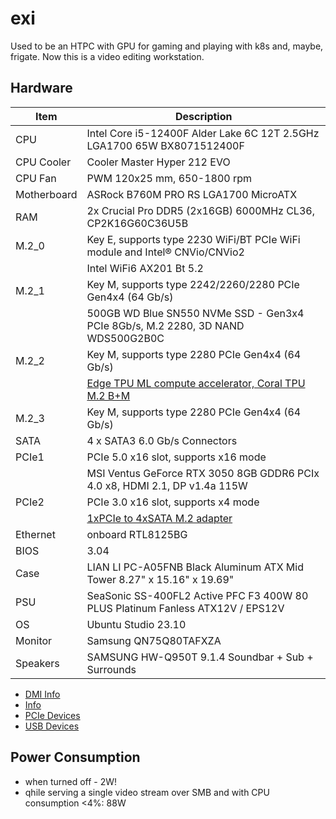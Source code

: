 # exi

Used to be an HTPC with GPU for gaming and playing with k8s and, maybe, frigate.
Now this is a video editing workstation.

## Hardware

Item|Description
----|----------
CPU|Intel Core i5-12400F Alder Lake 6C 12T 2.5GHz LGA1700 65W BX8071512400F
CPU Cooler|Cooler Master Hyper 212 EVO
CPU Fan|PWM 120x25 mm, 650-1800 rpm
Motherboard|ASRock B760M PRO RS LGA1700 MicroATX
RAM|2x Crucial Pro DDR5 (2x16GB) 6000MHz CL36, CP2K16G60C36U5B
M.2_0|Key E, supports type 2230 WiFi/BT PCIe WiFi module and Intel® CNVio/CNVio2
&nbsp;|Intel WiFi6 AX201 Bt 5.2
M.2_1|Key M, supports type 2242/2260/2280 PCIe Gen4x4 (64 Gb/s)
&nbsp;|500GB WD Blue SN550 NVMe SSD - Gen3x4 PCIe 8Gb/s, M.2 2280, 3D NAND WDS500G2B0C
M.2_2|Key M, supports type 2280 PCIe Gen4x4 (64 Gb/s)
&nbsp;|[Edge TPU ML compute accelerator, Coral TPU M.2 B+M](../coral.html)
M.2_3|Key M, supports type 2280 PCIe Gen4x4 (64 Gb/s)
SATA|4 x SATA3 6.0 Gb/s Connectors
PCIe1|PCIe 5.0 x16 slot, supports x16 mode
&nbsp;|MSI Ventus GeForce RTX 3050 8GB GDDR6 PCIx 4.0 x8, HDMI 2.1, DP v1.4a 115W
PCIe2|PCIe 3.0 x16 slot, supports x4 mode
&nbsp;|[1xPCIe to 4xSATA M.2 adapter](../1xPCIe-4xSATA-M.2.html)
Ethernet|onboard RTL8125BG
BIOS|3.04
Case|LIAN LI PC-A05FNB Black Aluminum ATX Mid Tower 8.27" x 15.16" x 19.69"
PSU|SeaSonic SS-400FL2 Active PFC F3 400W 80 PLUS Platinum Fanless ATX12V / EPS12V
OS|Ubuntu Studio 23.10
Monitor|Samsung QN75Q80TAFXZA
Speakers|SAMSUNG HW-Q950T 9.1.4 Soundbar + Sub + Surrounds

* [DMI Info](dmi.html)
* [Info](info.html)
* [PCIe Devices](lspci.html)
* [USB Devices](lsusb.html)

## Power Consumption

* when turned off - 2W!
* qhile serving a single video stream over SMB and with CPU consumption <4%: 88W
